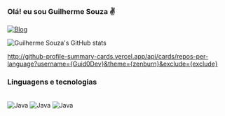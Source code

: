 
### Olá! eu sou Guilherme Souza ✌️

[![Blog](https://img.shields.io/badge/LinkedIn-0077B5?style=for-the-badge&logo=linkedin&logoColor=white)](www.linkedin.com/in/guiferreirasouza)

![Guilherme Souza's GitHub stats](https://github-readme-stats.vercel.app/api?username=Guid0Dev&show_icons=true&theme=radical)

http://github-profile-summary-cards.vercel.app/api/cards/repos-per-language?username={Guid0Dev}&theme={zenburn}&exclude={exclude}

### Linguagens e tecnologias

<div style = "display inline_block"><br>
    <img align = "center" alt= "Java" src = "https://img.shields.io/badge/Java-ED8B00?style=for-the-badge&logo=openjdk&logoColor=white"/>
    <img align = "center" alt= "Java" src = "https://img.shields.io/badge/PHP-777BB4?style=for-the-badge&logo=php&logoColor=white"/>
    <img align = "center" alt= "Java" src = "https://img.shields.io/badge/Spring-6DB33F?style=for-the-badge&logo=spring&logoColor=white"/>
</div><br>
